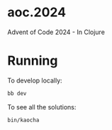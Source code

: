 # aoc.2024
Advent of Code 2024 - In Clojure

# Running

To develop locally: 

```sh
bb dev
```

To see all the solutions:

```sh
bin/kaocha
```
